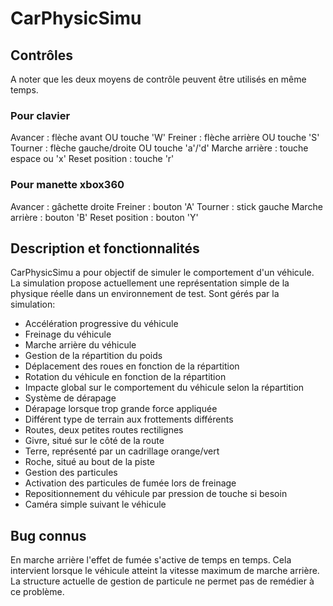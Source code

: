 # CarPhysicSimu

## Contrôles

A noter que les deux moyens de contrôle peuvent être utilisés en même temps.

### Pour clavier

Avancer : flèche avant OU touche 'W'
Freiner : flèche arrière OU touche 'S'
Tourner : flèche gauche/droite OU touche 'a'/'d'
Marche arrière : touche espace ou 'x'
Reset position : touche 'r'

### Pour manette xbox360

Avancer : gâchette droite
Freiner : bouton 'A'
Tourner : stick gauche
Marche arrière : bouton 'B'
Reset position : bouton 'Y'

## Description et fonctionnalités

CarPhysicSimu a pour objectif de simuler le comportement d'un véhicule. La simulation propose actuellement une représentation simple de la physique réelle dans un environnement de test.
Sont gérés par la simulation:
* Accélération progressive du véhicule
* Freinage du véhicule
* Marche arrière du véhicule
* Gestion de la répartition du poids
*  Déplacement des roues en fonction de la répartition
*  Rotation du véhicule en fonction de la répartition
*  Impacte global sur le comportement du véhicule selon la répartition
* Système de dérapage
*  Dérapage lorsque trop grande force appliquée
*  Différent type de terrain aux frottements différents
*   Routes, deux petites routes rectilignes
*   Givre, situé sur le côté de la route
*   Terre, représenté par un cadrillage orange/vert
*   Roche, situé au bout de la piste
* Gestion des particules
*  Activation des particules de fumée lors de freinage
* Repositionnement du véhicule par pression de touche si besoin
* Caméra simple suivant le véhicule

## Bug connus

En marche arrière l'effet de fumée s'active de temps en temps. Cela intervient lorsque le véhicule atteint la vitesse maximum de marche arrière. La structure actuelle de gestion de particule ne permet pas de remédier à ce problème.
